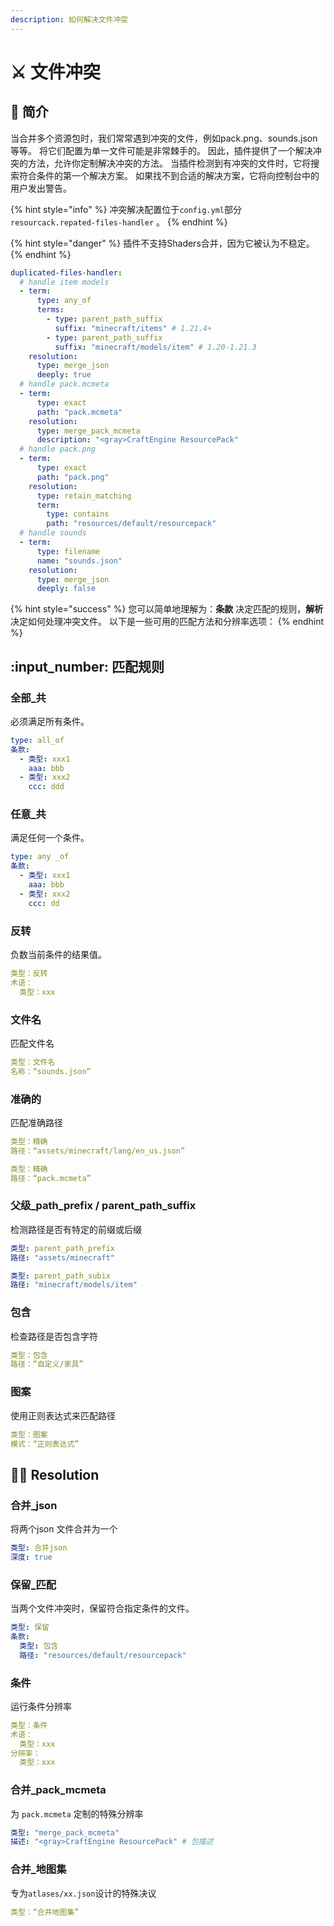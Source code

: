 ```yaml
---
description: 如何解决文件冲突
---
```


# ⚔️ 文件冲突

## 👋 简介

当合并多个资源包时，我们常常遇到冲突的文件，例如pack.png、sounds.json等等。 将它们配置为单一文件可能是非常棘手的。 因此，插件提供了一个解决冲突的方法，允许你定制解决冲突的方法。 当插件检测到有冲突的文件时，它将搜索符合条件的第一个解决方案。 如果找不到合适的解决方案，它将向控制台中的用户发出警告。

{% hint style="info" %}
冲突解决配置位于`config.yml`部分`resourcack.repated-files-handler` 。&#x20;
{% endhint %}

{% hint style="danger" %}
插件不支持Shaders合并，因为它被认为不稳定。
{% endhint %}

```yaml
duplicated-files-handler:
  # handle item models
  - term:
      type: any_of
      terms:
        - type: parent_path_suffix
          suffix: "minecraft/items" # 1.21.4+
        - type: parent_path_suffix
          suffix: "minecraft/models/item" # 1.20-1.21.3
    resolution:
      type: merge_json
      deeply: true
  # handle pack.mcmeta
  - term:
      type: exact
      path: "pack.mcmeta"
    resolution:
      type: merge_pack_mcmeta
      description: "<gray>CraftEngine ResourcePack"
  # handle pack.png
  - term:
      type: exact
      path: "pack.png"
    resolution:
      type: retain_matching
      term:
        type: contains
        path: "resources/default/resourcepack"
  # handle sounds
  - term:
      type: filename
      name: "sounds.json"
    resolution:
      type: merge_json
      deeply: false
```

{% hint style="success" %}
您可以简单地理解为：**条款** 决定匹配的规则，**解析** 决定如何处理冲突文件。 以下是一些可用的匹配方法和分辨率选项：
{% endhint %}

## :input_number: 匹配规则

### 全部\_共

必须满足所有条件。

```yaml
type: all_of
条款:
  - 类型: xxx1
    aaa: bbb
  - 类型: xxx2
    ccc: ddd
```

### 任意\_共

满足任何一个条件。

```yaml
type: any _of
条款:
  - 类型: xxx1
    aaa: bbb
  - 类型: xxx2
    ccc: dd
```

### 反转

负数当前条件的结果值。

```yaml
类型：反转
术语：
  类型：xxx
```

### 文件名

匹配文件名

```yaml
类型：文件名
名称：“sounds.json”
```

### 准确的

匹配准确路径

```yaml
类型：精确
路径：“assets/minecraft/lang/en_us.json”

类型：精确
路径：“pack.mcmeta”
```

### 父级\_path\_prefix / parent\_path\_suffix

检测路径是否有特定的前缀或后缀

```yaml
类型: parent_path_prefix 
路径: "assets/minecraft"

类型: parent_path_subix
路径: "minecraft/models/item"
```

### 包含

检查路径是否包含字符

```yaml
类型：包含
路径：“自定义/家具”
```

### 图案

使用正则表达式来匹配路径

```yaml
类型：图案
模式：“正则表达式”
```

## 🧑‍💻 Resolution

### 合并\_json

将两个json 文件合并为一个

```yaml
类型: 合并json
深度: true
```

### 保留\_匹配

当两个文件冲突时，保留符合指定条件的文件。

```yaml
类型: 保留
条款:
  类型: 包含
  路径: "resources/default/resourcepack"
```

### 条件

运行条件分辨率

```yaml
类型：条件
术语：
  类型：xxx
分辨率：
  类型：xxx
```

### 合并\_pack\_mcmeta

为 `pack.mcmeta` 定制的特殊分辨率

```yaml
类型: "merge_pack_mcmeta"
描述: "<gray>CraftEngine ResourcePack" # 包描述
```

### 合并\_地图集

专为`atlases/xx.json`设计的特殊决议

```yaml
类型：“合并地图集”
```
